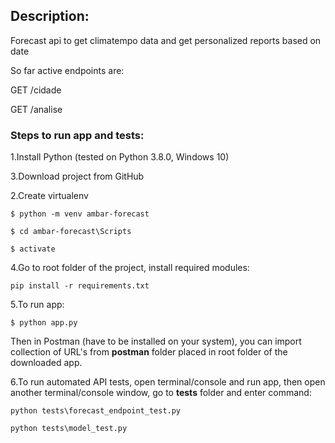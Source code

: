 ## Description:
Forecast api to get climatempo data and get personalized reports based on date

So far active endpoints are:

GET /cidade

GET /analise



### Steps to run app and tests:

1.Install Python (tested on Python 3.8.0, Windows 10)

3.Download project from GitHub

2.Create virtualenv

```
$ python -m venv ambar-forecast
```

```
$ cd ambar-forecast\Scripts
```

```
$ activate
```

4.Go to root folder of the project, install required modules:
    
```
pip install -r requirements.txt
```

5.To run app:

```
$ python app.py
```

Then in Postman (have to be installed on your system), you can import collection of URL's from __postman__ folder placed in root folder of the downloaded app.

6.To run automated API tests, open terminal/console and run app, then open another terminal/console window, go to __tests__ folder and enter command:

```
python tests\forecast_endpoint_test.py
```
```
python tests\model_test.py
```
